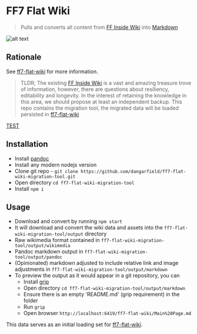 # FF7 Flat Wiki
> Pulls and converts all content from [FF Inside Wiki](https://wiki.ffrtt.ru) into [Markdown](https://www.markdownguide.org/basic-syntax/)

![alt text](https://i.ibb.co/x2zGG0V/Engine-parts.jpg "Engine parts")

## Rationale
See [ff7-flat-wiki](https://github.com/dangarfield/ff7-flat-wiki) for more information.

> TLDR;
The existing [FF Inside Wiki](https://wiki.ffrtt.ru) is a vast and amazing treasure trove of information, however, there are questions about resiliency, editability and longevity. In the interest of retaining the knowledge in this area, we should propose at least an independent backup.
This repo contains the migration tool, the migrated data will be loaded persisted in  [ff7-flat-wiki](https://github.com/dangarfield/ff7-flat-wiki)

[TEST](test.md)

## Installation
- Install [pandoc](https://pandoc.org/installing.html)
- Install any modern nodejs version
- Clone git repo - `git clone https://github.com/dangarfield/ff7-flat-wiki-migration-tool.git`
- Open directory `cd ff7-flat-wiki-migration-tool`
- Install `npm i`

## Usage
- Download and convert by running `npm start`
- It will download and convert the wiki data and assets into the `ff7-flat-wiki-migration-tool/output` directory
- Raw wikimedia format contained in `ff7-flat-wiki-migration-tool/output/wikimedia`
- Pandoc markdown output in `ff7-flat-wiki-migration-tool/output/pandoc`
- (Opinionated) markdown adjusted to include relative link and image adjustments in `ff7-flat-wiki-migration-tool/output/markdown`
- To preview the output as it would appear in a git repository, you can
    - Install [grip](https://github.com/joeyespo/grip)
    - Open directory `cd ff7-flat-wiki-migration-tool/output/markdown`
    - Ensure there is an empty 'README.md' (grip requirement) in the folder
    - Run `grip`
    - Open browser `http://localhost:6419/ff7-flat-wiki/Main%20Page.md`

This data serves as an initial loading set for [ff7-flat-wiki](https://github.com/dangarfield/ff7-flat-wiki).
